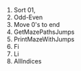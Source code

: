 1. Sort 01,
2. Odd-Even
3. Move 0's to end
4. GetMazePathsJumps
5. PrintMazeWithJumps
6. Fi
7. Li
8. AllIndices